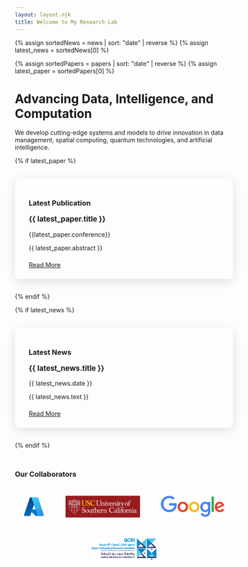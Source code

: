 ```yaml
---
layout: layout.njk
title: Welcome to My Research Lab
---
```


{% assign sortedNews = news | sort: "date" | reverse %}
{% assign latest_news = sortedNews[0] %}


{% assign sortedPapers = papers | sort: "date" | reverse %}
{% assign latest_paper = sortedPapers[0] %}


<div class="hero">
  <h1>Advancing Data, Intelligence, and Computation</h1>
  <p>We develop cutting-edge systems and models to drive innovation in data management, spatial computing, quantum technologies, and artificial intelligence.</p>

{% if latest_paper %}
  <div class="latest-paper-snippet" style="margin: 2rem auto; max-width: 600px; background: var(--card); padding: 1.5rem 2rem; border-radius: 10px; box-shadow: 0 6px 24px rgba(0, 0, 0, 0.12); transition: box-shadow 0.3s ease;">
    <h3 style="margin-bottom: 0.4rem;">Latest Publication</h3>
    <p style="font-weight: bold; font-size: 1.05rem;">{{ latest_paper.title }}</p>
    <p style="font-size: 0.9rem; color: var(--subtext); margin-bottom: 0.6rem;">{{latest_paper.conference}}</p>
    <p style="overflow: hidden; display: -webkit-box; -webkit-line-clamp: 3; -webkit-box-orient: vertical;">
    {{ latest_paper.abstract }}
  </p>
    <a onclick="loadContent('/papers')" style="display:inline-block; margin-top: 0.5rem; font-size: 0.9rem; color: var(--accent); text-decoration: underline;">Read More</a>
  </div>
{% endif %}



{% if latest_news %}
  <div class="latest-news-snippet" style="margin: 2rem auto; max-width: 600px; background: var(--card); padding: 1.5rem 2rem; border-radius: 10px; box-shadow: 0 6px 24px rgba(0, 0, 0, 0.12); transition: box-shadow 0.3s ease;">
    <h3 style="margin-bottom: 0.4rem;">Latest News</h3>
    <p style="font-weight: bold; font-size: 1.05rem;">{{ latest_news.title }}</p>
    <p style="font-size: 0.9rem; color: var(--subtext); margin-bottom: 0.6rem;">{{ latest_news.date }}</p>
    <p style="overflow: hidden; display: -webkit-box; -webkit-line-clamp: 3; -webkit-box-orient: vertical;">
    {{ latest_news.text }}
  </p>
    <a onclick="loadContent('/news')" style="display:inline-block; margin-top: 0.5rem; font-size: 0.9rem; color: var(--accent); text-decoration: underline;">Read More</a>
  </div>
{% endif %}

  <!-- <div class="links">
    <a href="/people">Meet the Team</a>
    <a href="/papers">Published Research</a>
    <a href="/news">Latest News</a>
    <a href="/chatbot">Chat with the Lab</a>
  </div> -->

  <!-- Collaborators Section -->
<div class="collaborators" style="margin-top: 3rem;">
  <h3 style="margin-bottom: 1rem;">Our Collaborators</h3>
  <div style="display: flex; justify-content: center; flex-wrap: wrap; gap: 2rem; padding: 1rem 0;">
    <img src="assets/images/logos/Azur.png" alt="Microsoft Azure" style="height: 50px; padding: 0.5rem;" />
    <img src="assets/images/logos/USC.jpg" alt="University of Southern California" style="height: 50px; padding: 0.5rem;" />
    <img src="assets/images/logos/Google.png" alt="Google" style="height: 50px; padding: 0.5rem;" />
    <img src="assets/images/logos/QCRI.png" alt="QCRI" style="height: 50px; padding: 0.5rem;" />
  </div>
</div>

  </div>
</div>
